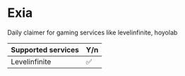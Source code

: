 # Exia

Daily claimer for gaming services like levelinfinite, hoyolab

| Supported services | Y/n |
| ------------------ | --- |
| Levelinfinite      | ✅  |
